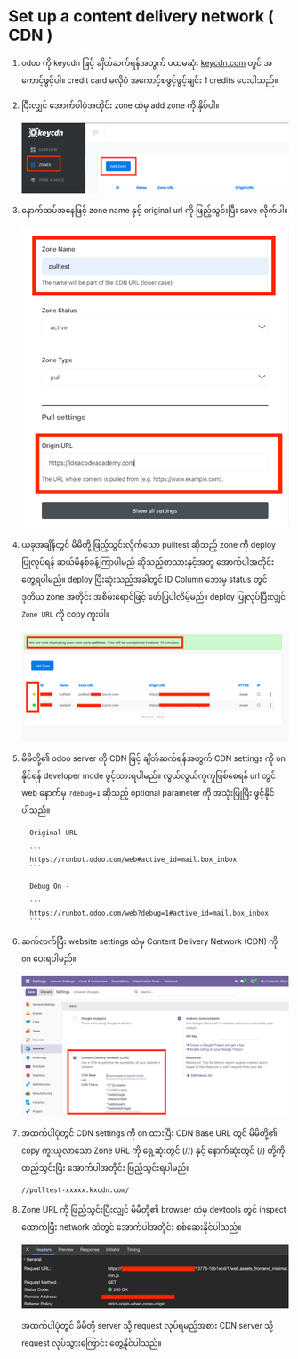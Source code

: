 # Set up a content delivery network ( CDN )


   1. odoo ကို keycdn ဖြင့် ချိတ်ဆက်ရန်အတွက် ပထမဆုံး [keycdn.com](https://www.keycdn.com/) တွင် အကောင့်ဖွင့်ပါ။ 
   credit card မလိုပဲ အကောင့်စဖွင့်ဖွင့်ချင်း 1 credits ပေးပါသည်။

   2. ပြီးလျှင် အောက်ပါပုံအတိုင်း zone ထဲမှ add zone ကို နှိပ်ပါ။

      ![img.png](set-up-a-content-delivery-network-cdn%2Fimg.png)

   3. နောက်ထပ်အနေဖြင့် zone name နှင့် original url ကို ဖြည့်သွင်းပြီး save လိုက်ပါ။

      ![img_2.png](set-up-a-content-delivery-network-cdn%2Fimg_2.png)

   4. ယခုအချိန်တွင် မိမိတို့ ဖြည့်သွင်းလိုက်သော pulltest ဆိုသည့် zone ကို deploy ပြုလုပ်ရန် ဆယ်မိနစ်ခန့်ကြာပါမည် ဆိုသည့်စာသားနှင့်အတူ အောက်ပါအတိုင်း တွေ့ရပါမည်။
      deploy ပြီးဆုံးသည့်အခါတွင် ID Column ဘေးမှ status တွင် ဒုတိယ zone အတိုင်း အစိမ်းရောင်ဖြင့် ဖော်ပြပါလိမ့်မည်။ deploy ပြုလုပ်ပြီးလျှင် `Zone URL` ကို copy ကူးပါ။

      ![img_3.png](set-up-a-content-delivery-network-cdn%2Fimg_3.png)

   5. မိမိတို့၏ odoo server ကို CDN ဖြင့် ချိတ်ဆက်ရန်အတွက် CDN settings ကို on နိုင်ရန် developer mode ဖွင့်ထားရပါမည်။ 
      လွယ်လွယ်ကူကူဖြစ်စေရန် url တွင် web နောက်မှ `?debug=1` ဆိုသည့် optional parameter ကို အသုံးပြုပြီး ဖွင့်နိုင်ပါသည်။
      
            Original URL - 

            ``` 
            https://runbot.odoo.com/web#active_id=mail.box_inbox
            ```
      
            Debug On -
      
            ```
            https://runbot.odoo.com/web?debug=1#active_id=mail.box_inbox
            ```
      
   6. ဆက်လက်ပြီး website settings ထဲမှ Content Delivery Network (CDN) ကို on ပေးရပါမည်။ 
      
      ![img4.png](set-up-a-content-delivery-network-cdn%2Fimg4.png)
      
   7. အထက်ပါပုံတွင် CDN settings ကို on ထားပြီး CDN Base URL တွင် မိမိတို့၏ copy ကူးယူလာသော Zone URL ကို ရှေ့ဆုံးတွင် (//) နှင့် နောက်ဆုံးတွင် (/) တို့ကို ထည့်သွင်းပြီး အောက်ပါအတိုင်း ဖြည့်သွင်းရပါမည်။
      
      ```
      //pulltest-xxxxx.kxcdn.com/
      ```
   
   8. Zone URL ကို ဖြည့်သွင်းပြီးလျှင် မိမိတို့၏ browser ထဲမှ devtools တွင်  inspect ထောက်ပြီး network ထဲတွင် အောက်ပါအတိုင်း စစ်ဆေးနိုင်ပါသည်။

      ![img_4.png](set-up-a-content-delivery-network-cdn%2Fimg_4.png)
      
      အထက်ပါပုံတွင် မိမိတို့ server သို့ request လုပ်ရမည့်အစား CDN server သို့ request လုပ်သွားကြောင်း တွေ့နိုင်ပါသည်။